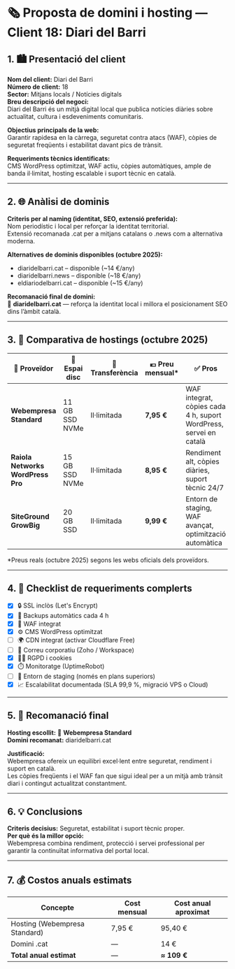 # 🗞️ Proposta de domini i hosting — **Client 18: Diari del Barri**

## 1. 🏙️ Presentació del client
**Nom del client:** Diari del Barri  
**Número de client:** 18  
**Sector:** Mitjans locals / Notícies digitals  
**Breu descripció del negoci:**  
Diari del Barri és un mitjà digital local que publica notícies diàries sobre actualitat, cultura i esdeveniments comunitaris.

**Objectius principals de la web:**  
Garantir rapidesa en la càrrega, seguretat contra atacs (WAF), còpies de seguretat freqüents i estabilitat davant pics de trànsit.

**Requeriments tècnics identificats:**  
CMS WordPress optimitzat, WAF actiu, còpies automàtiques, ample de banda il·limitat, hosting escalable i suport tècnic en català.

---

## 2. 🌐 Anàlisi de dominis
**Criteris per al naming (identitat, SEO, extensió preferida):**  
Nom periodístic i local per reforçar la identitat territorial.  
Extensió recomanada .cat per a mitjans catalans o .news com a alternativa moderna.

**Alternatives de dominis disponibles (octubre 2025):**  
- diaridelbarri.cat – disponible (~14 €/any)  
- diaridelbarri.news – disponible (~18 €/any)  
- eldiariodelbarri.cat – disponible (~15 €/any)

**Recomanació final de domini:**  
📰 **diaridelbarri.cat** — reforça la identitat local i millora el posicionament SEO dins l’àmbit català.

---

## 3. 💾 Comparativa de hostings (octubre 2025)
| 🏢 Proveïdor | 💽 Espai disc | 🔁 Transferència | 💶 Preu mensual* | ✅ Pros | ⚠️ Contres |
|---------------|---------------|------------------|------------------|---------|------------|
| **Webempresa Standard** | 11 GB SSD NVMe | Il·limitada | **7,95 €** | WAF integrat, còpies cada 4 h, suport WordPress, servei en català | Espai limitat |
| **Raiola Networks WordPress Pro** | 15 GB SSD NVMe | Il·limitada | **8,95 €** | Rendiment alt, còpies diàries, suport tècnic 24/7 | Preu més elevat |
| **SiteGround GrowBig** | 20 GB SSD | Il·limitada | **9,99 €** | Entorn de staging, WAF avançat, optimització automàtica | Renovació més cara |

\*Preus reals (octubre 2025) segons les webs oficials dels proveïdors.

---

## 4. 🧩 Checklist de requeriments complerts
- [x] 🔒 SSL inclòs (Let's Encrypt)  
- [x] 💾 Backups automàtics cada 4 h  
- [x] 🧱 WAF integrat  
- [x] ⚙️ CMS WordPress optimitzat  
- [ ] 🌍 CDN integrat (activar Cloudflare Free)  
- [ ] 📧 Correu corporatiu (Zoho / Workspace)  
- [x] 🧑‍⚖️ RGPD i cookies  
- [x] ⏱️ Monitoratge (UptimeRobot)  
- [ ] 🧪 Entorn de staging (només en plans superiors)  
- [x] 📈 Escalabilitat documentada (SLA 99,9 %, migració VPS o Cloud)

---

## 5. 🏁 Recomanació final
**Hosting escollit:** 🔵 **Webempresa Standard**  
**Domini recomanat:** diaridelbarri.cat  

**Justificació:**  
Webempresa ofereix un equilibri excel·lent entre seguretat, rendiment i suport en català.  
Les còpies freqüents i el WAF fan que sigui ideal per a un mitjà amb trànsit diari i contingut actualitzat constantment.

---

## 6. 💡 Conclusions
**Criteris decisius:** Seguretat, estabilitat i suport tècnic proper.  
**Per què és la millor opció:**  
Webempresa combina rendiment, protecció i servei professional per garantir la continuïtat informativa del portal local.

---

## 7. 💰 Costos anuals estimats
| Concepte | Cost mensual | Cost anual aproximat |
|-----------|---------------|----------------------|
| Hosting (Webempresa Standard) | 7,95 € | 95,40 € |
| Domini .cat | — | 14 € |
| **Total anual estimat** | — | **≈ 109 €** |
